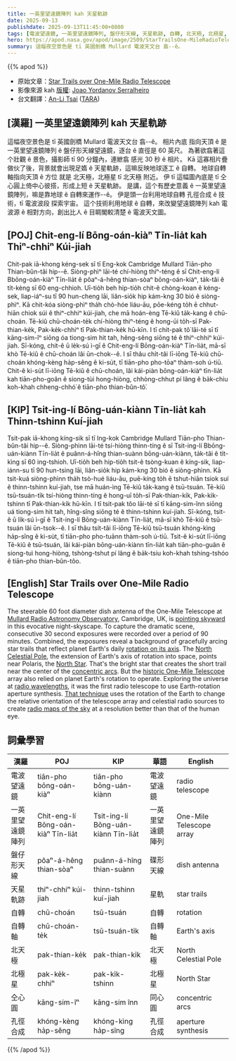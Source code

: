 ```yaml
---
title: 一英里望遠鏡陣列 kah 天星軌跡
date: 2025-09-13
publishdate: 2025-09-13T11:45:00+0800
tags: [電波望遠鏡, 一英里望遠鏡陣列, 盤仔形天線, 天星軌跡, 自轉, 北天極, 北極星, 仝心圓, 孔徑合成]
hero: https://apod.nasa.gov/apod/image/2509/StarTrailsOne-MileRadioTelescope1050.jpg
summary: 這幅夜空景色是 tī 英國劍橋 Mullard 電波天文台 翕--ê。
---
```


{{% apod %}}

- 原始文章：[Star Trails over One-Mile Radio Telescope](https://apod.nasa.gov/apod/ap250913.html)
- 影像來源 kah [版權][Copyright]: [Joao Yordanov Serralheiro][Joao_Yordanov_Serralheiro]
- 台文翻譯：[An-Li Tsai][An-Li Tsai] ([TARA][TARA])


## [漢羅] 一英里望遠鏡陣列 kah 天星軌跡
這幅夜空景色是 tī 英國劍橋 Mullard 電波天文台 翕--ê。
相片內底 指向天頂 ê 是 一英里望遠鏡陣列 ê 盤仔形天線望遠鏡，逐台 ê 直徑是 60 英尺。
為著欲翕著這个壯觀 ê 景色，攝影師 tī 90 分鐘內，連紲翕 感光 30 秒 ê 相片。
Kā 這寡相片疊做伙了後，背景就會出現足媠 ê 天星軌跡，這嘛反映地球逐工 ê 自轉。
地球自轉軸指向天頂 ê 方位 就是 北天極，北極星 tī 北天極 附近。
伊 tī 這幅圖內底是 tī 仝心圓上倚中心彼搭，形成上短 ê 天星軌跡。
是講，這个有歷史意義 ê 一英里望遠鏡陣列，嘛是靠地球 ê 自轉來運作--ê。
伊是頭一台利用地球自轉 孔徑合成 ê 技術，tī 電波波段 探索宇宙。
這个技術利用地球 ê 自轉，來改變望遠鏡陣列 kah 電波源 ê 相對方向，創出比人 ê 目睭閣較清楚 ê 電波天文圖。

<!--
## [英文] Star Trails over One-Mile Radio Telescope

The steerable 60 foot diameter dish antenna of the One-Mile Telescope at Mullard Radio Astronomy Observatory, Cambridge, UK, is pointing skyward in this evocative night-skyscape.
To capture the dramatic scene, consecutive 30 second exposures were recorded over a period of 90 minutes.
Combined, the exposures reveal a background of gracefully arcing star trails that reflect planet Earth's daily rotation on its axis.
The North Celestial Pole, the extension of Earth's axis of rotation into space, points near Polaris, the North Star.
That's the bright star that creates the short trail near the center of the concentric arcs.
But the historic One-Mile Telescope array also relied on planet Earth's rotation to operate.
Exploring the universe at radio wavelengths, it was the first radio telescope to use Earth-rotation aperture synthesis.
That technique uses the rotation of the Earth to change the relative orientation of the telescope array and celestial radio sources to create radio maps of the sky at a resolution better than that of the human eye.


## [中文] 一英里電波望遠鏡上的星跡

在這幅令人回味的夜空景像中，位於英國劍橋穆拉德電波天文台的一英里望遠鏡，其直徑60英尺的可控碟形天線正指向天空。
為了捕捉這激動人心的景象，研究人員在90分鐘內連續拍攝了30秒的曝光照片。
這些曝光照片合在一起，呈現出優美的弧形星跡背景，反映了地球繞軸線每天的自轉。
北天極是地球自轉軸在太空中的延伸，指向北極星附近。
正是這顆明亮的恆星在同心圓弧的中心附近形成了這條短星跡。
但具有歷史意義的一英里望遠鏡陣列也依賴地球的自轉來運作。
它以電波波長探索宇宙，是第一台利用地球自轉孔徑合成技術的電波望遠鏡。
該技術利用地球自轉來改變望遠鏡陣列和天體電波源的相對方向，以比人眼更高的解析度創建天空電波地圖。

-->

## [POJ] Chit-eng-lí Bōng-oán-kiàⁿ Tīn-lia̍t kah Thiⁿ-chhiⁿ Kúi-jiah
Chit-pak iā-khong kéng-sek sī tī Eng-kok Cambridge Mullard Tiān-pho Thian-bûn-tâi hip--ê.
Siòng-phìⁿ lāi-té chí-hiòng thiⁿ-téng ê sī Chit-eng-lí Bbōng-oán-kiàⁿ Tīn-lia̍t ê pôaⁿ-á-hêng thian-sòaⁿ bōng-oán-kiàⁿ, ta̍k-tâi ê ti̍t-kèng sī 60 eng-chhioh.
Uī-tio̍h beh hip-tio̍h chit-ê chòng-koan ê kéng-sek, liap-iáⁿ-su tī 90 hun-cheng lāi, liân-sio̍k hip kám-kng 30 bió ê siòng-phìⁿ.
Kā chit-kóa siòng-phìⁿ tha̍h chò-hóe liáu-āu, pōe-kéng to̍h ē chhut-hiān chiok súi ê thiⁿ-chhiⁿ kúi-jiah, che mā hoán-èng Tē-kiû ta̍k-kang ê chū-choán.
Tē-kiû chū-choán-te̍k chí-hiòng thiⁿ-téng ê hong-ūi to̍h-sī Pak-thian-ke̍k, Pak-ke̍k-chhiⁿ tī Pak-thian-ke̍k hū-kīn.
I tī chit-pak tô͘ lāi-té sī tī kāng-sim-îⁿ siōng óa tiong-sim hit tah, hêng-sêng siōng té ê thiⁿ-chhiⁿ kúi-jiah.
Sī-kóng, chit-ê ū le̍k-sú ì-gī ê Chit-eng-lí Bōng-oán-kiàⁿ Tīn-lia̍t, mā-sī khò Tē-kiû ê chū-choán lâi ūn-chok--ê.
I sī thâu chi̍t-tâi lī-iōng Tē-kiû chū-choán khóng-kèng ha̍p-sêng ê ki-su̍t, tī tiān-pho pho-tōaⁿ thàm-soh ú-tiū.
Chit-ê ki-su̍t lī-iōng Tē-kiû ê chū-choán, lâi kái-piàn bōng-oán-kiàⁿ tīn-lia̍t kah tiān-pho-goân ê siong-tùi hong-hiòng, chhòng-chhut pí lâng ê ba̍k-chiu koh-khah chheng-chhó͘ ê tiān-pho thian-bûn-tô͘.

## [KIP] Tsit-ing-lí Bōng-uán-kiànn Tīn-lia̍t kah Thinn-tshinn Kuí-jiah
Tsit-pak iā-khong kíng-sik sī tī Ing-kok Cambridge Mullard Tiān-pho Thian-bûn-tâi hip--ê.
Siòng-phìnn lāi-té tsí-hiòng thinn-tíng ê sī Tsit-ing-lí Bbōng-uán-kiànn Tīn-lia̍t ê puânn-á-hîng thian-suànn bōng-uán-kiànn, ta̍k-tâi ê ti̍t-kìng sī 60 ing-tshioh.
Uī-tio̍h beh hip-tio̍h tsit-ê tsòng-kuan ê kíng-sik, liap-iánn-su tī 90 hun-tsing lāi, liân-sio̍k hip kám-kng 30 bió ê siòng-phìnn.
Kā tsit-kuá siòng-phìnn tha̍h tsò-hué liáu-āu, puē-kíng to̍h ē tshut-hiān tsiok suí ê thinn-tshinn kuí-jiah, tse mā huán-ìng Tē-kiû ta̍k-kang ê tsū-tsuán.
Tē-kiû tsū-tsuán-ti̍k tsí-hiòng thinn-tíng ê hong-uī to̍h-sī Pak-thian-ki̍k, Pak-ki̍k-tshinn tī Pak-thian-ki̍k hū-kīn.
I tī tsit-pak tôo lāi-té sī tī kāng-sim-înn siōng uá tiong-sim hit tah, hîng-sîng siōng té ê thinn-tshinn kuí-jiah.
Sī-kóng, tsit-ê ū li̍k-sú ì-gī ê Tsit-ing-lí Bōng-uán-kiànn Tīn-lia̍t, mā-sī khò Tē-kiû ê tsū-tsuán lâi ūn-tsok--ê.
I sī thâu tsi̍t-tâi lī-iōng Tē-kiû tsū-tsuán khóng-kìng ha̍p-sîng ê ki-su̍t, tī tiān-pho pho-tuānn thàm-soh ú-tiū.
Tsit-ê ki-su̍t lī-iōng Tē-kiû ê tsū-tsuán, lâi kái-piàn bōng-uán-kiànn tīn-lia̍t kah tiān-pho-guân ê siong-tuì hong-hiòng, tshòng-tshut pí lâng ê ba̍k-tsiu koh-khah tshing-tshóo ê tiān-pho thian-bûn-tôo.

## [English] Star Trails over One-Mile Radio Telescope

The steerable 60 foot diameter dish antenna of the One-Mile Telescope at [Mullard Radio Astronomy Observatory][Mullard_Radio_Astronomy_Observatory], Cambridge, UK, is [pointing skyward][pointing_skyward] in this evocative night-skyscape.
To capture the dramatic scene, consecutive 30 second exposures were recorded over a period of 90 minutes.
Combined, the exposures reveal a background of gracefully arcing star trails that reflect planet Earth's daily [rotation on its axis][rotation_on_its_axis].
The [North Celestial Pole][North_Celestial_Pole], the extension of Earth's axis of rotation into space, points near Polaris, the [North Star][North_Star].
That's the bright star that creates the short trail near the center of the [concentric arcs][concentric_arcs].
But the [historic One-Mile Telescope][historic_One_Mile_Telescope] array also relied on planet Earth's rotation to operate.
Exploring the universe at [radio wavelengths][radio_wavelengths], it was the first radio telescope to use Earth-rotation aperture synthesis.
[That technique][That_technique] uses the rotation of the Earth to change the relative orientation of the telescope array and celestial radio sources to create [radio maps of the sky][radio_maps_of_the_sky] at a resolution better than that of the human eye.


## 詞彙學習
|漢羅|POJ|KIP|華語|English|
|-|-|-|-|-|
| 電波望遠鏡 | tiān-pho bōng-oán-kiàⁿ | tiān-pho bōng-uán-kiànn | 電波望遠鏡 | radio telescope |
| 一英里望遠鏡陣列 | Chit-eng-lí Bōng-oán-kiàⁿ Tīn-lia̍t | Tsit-ing-lí Bōng-uán-kiànn Tīn-lia̍t | 一英里望遠鏡陣列 | One-Mile Telescope array |
| 盤仔形天線 | pôaⁿ-á-hêng thian-sòaⁿ | puânn-á-hîng thian-suànn | 碟形天線 | dish antenna |
| 天星軌跡 | thiⁿ-chhiⁿ kúi-jiah | thinn-tshinn kuí-jiah | 星軌 | star trails |
| 自轉 | chū-choán | tsū-tsuán | 自轉 | rotation |
| 自轉軸 | chū-choán-te̍k | tsū-tsuán-ti̍k | 自轉軸 | Earth's axis |
| 北天極 | pak-thian-ke̍k | pak-thian-ki̍k | 北天極 | North Celestial Pole |
| 北極星 | pak-ke̍k-chhiⁿ | pak-ki̍k-tshinn | 北極星 | North Star |
| 仝心圓 | kāng-sim-îⁿ | kāng-sim înn | 同心圓 | concentric arcs |
| 孔徑合成 | khóng-kèng ha̍p-sêng | khóng-kìng ha̍p-sîng | 孔徑合成 | aperture synthesis |


{{% /apod %}}

[An-Li Tsai]: mailto:thianbun.taigi@gmail.com
[TARA]: https://tara.tw

[Copyright]: https://apod.nasa.gov/apod/fap/lib/about_apod.html#srapply
[License3]: https://creativecommons.org/licenses/by-nc-nd/3.0/
[License2]:https://creativecommons.org/licenses/by-nc-nd/2.0/
[NASA]:https://www.nasa.gov/

[Mullard_Radio_Astronomy_Observatory]:https://en.wikipedia.org/wiki/Mullard_Radio_Astronomy_Observatory
[pointing_skyward]:https://www.joaoysphotography.com/portfolio?pgid=izo2cln4-f5684d4a-6f79-49cd-a911-84e93c45d8d0
[rotation_on_its_axis]:https://apod.nasa.gov/apod/ap090909.html
[North_Celestial_Pole]:https://apod.nasa.gov/apod/ap250605.html
[North_Star]:https://apod.nasa.gov/apod/ap110514.html
[concentric_arcs]:https://apod.nasa.gov/apod/ap100212.html
[historic_One_Mile_Telescope]:https://en.wikipedia.org/wiki/One-Mile_Telescope
[radio_wavelengths]:https://apod.nasa.gov/apod/ap180713.html
[That_technique]:https://ui.adsabs.harvard.edu/abs/1973IEEEP..61.1211F/abstract
[radio_maps_of_the_sky]:https://public.nrao.edu/vlass/
[tilts_and_spins]:https://apod.nasa.gov/apod/ap250914.html

[Joao_Yordanov_Serralheiro]:https://www.joaoysphotography.com/about
[Copyright]:lib/about_apod.html#srapply